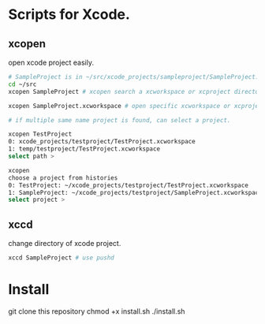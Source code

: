 # Scripts for Xcode.

## xcopen
open xcode project easily.

```sh
# SampleProject is in ~/src/xcode_projects/sampleproject/SampleProject.xcworkspace
cd ~/src
xcopen SampleProject # xcopen search a xcworkspace or xcproject directory recursively

xcopen SampleProject.xcworkspace # open specific xcworkspace or xcproject.

# if multiple same name project is found, can select a project.

xcopen TestProject
0: xcode_projects/testproject/TestProject.xcworkspace
1: temp/testproject/TestProject.xcworkspace
select path > 

xcopen
choose a project from histories
0: TestProject: ~/xcode_projects/testproject/TestProject.xcworkspace
1: SampleProject: ~/xcode_projects/testproject/SampleProject.xcworkspace
select project >
```

## xccd

change directory of xcode project.

```sh
xccd SampleProject # use pushd
```

# Install

git clone this repository
chmod +x install.sh
./install.sh
